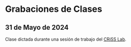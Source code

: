 # Grabaciones de Clases

## 31 de Mayo de 2024

Clase dictada durante una sesión de trabajo del [CRiSS Lab](https://criss-lab.com/).

